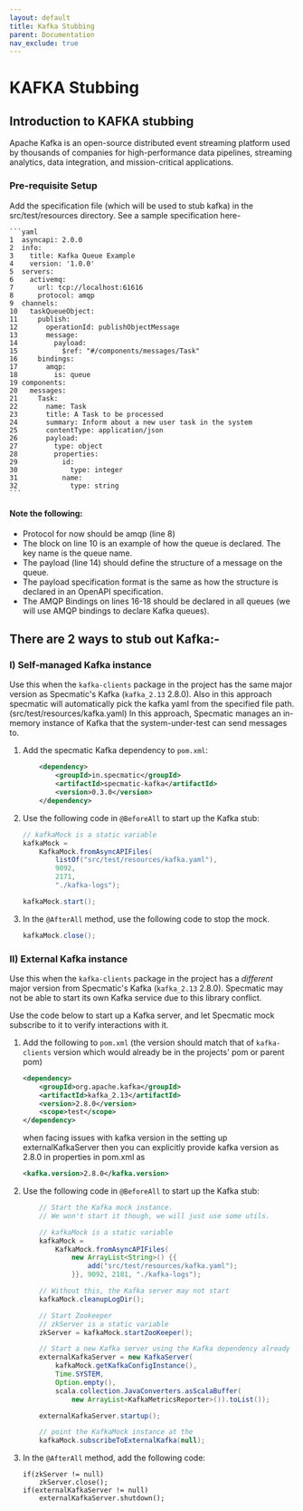 ```yaml
---
layout: default
title: Kafka Stubbing
parent: Documentation
nav_exclude: true
---
```


# KAFKA Stubbing

## Introduction to KAFKA stubbing

Apache Kafka is an open-source distributed event streaming platform used by thousands of companies for high-performance data pipelines, streaming analytics, data integration, and mission-critical applications.

### Pre-requisite Setup

Add the specification file (which will be used to stub kafka) in the src/test/resources directory. See a sample specification here-

    ```yaml
    1  asyncapi: 2.0.0
    2  info:
    3    title: Kafka Queue Example
    4    version: '1.0.0'
    5  servers:
    6    activemq:
    7      url: tcp://localhost:61616
    8      protocol: amqp
    9  channels:
    10   taskQueueObject:
    11     publish:
    12       operationId: publishObjectMessage
    13       message:
    14         payload:
    15           $ref: "#/components/messages/Task"
    16     bindings:
    17       amqp:
    18         is: queue
    19 components:
    20   messages:
    21     Task:
    22       name: Task
    23       title: A Task to be processed
    24       summary: Inform about a new user task in the system
    25       contentType: application/json
    26       payload:
    27         type: object
    28         properties:
    29           id:
    30             type: integer
    31           name:
    32             type: string
    ```

#### Note the following:

* Protocol for now should be amqp (line 8)
* The block on line 10 is an example of how the queue is declared. The key name is the queue name.
* The payload (line 14) should define the structure of a message on the queue.
* The payload specification format is the same as how the structure is declared in an OpenAPI specification.
* The AMQP Bindings on lines 16-18 should be declared in all queues (we will use AMQP bindings to declare Kafka queues).


## **There are 2 ways to stub out Kafka:-**

### I) Self-managed Kafka instance

Use this when the `kafka-clients` package in the project has the same major version as Specmatic's Kafka (`kafka_2.13` 2.8.0).
Also in this approach specmatic will automatically pick the kafka yaml from the specified file path.(src/test/resources/kafka.yaml)
In this approach, Specmatic manages an in-memory instance of Kafka that the system-under-test can send messages to.

1. Add the specmatic Kafka dependency to `pom.xml`:
    ```xml
        <dependency>
            <groupId>in.specmatic</groupId>
            <artifactId>specmatic-kafka</artifactId>
            <version>0.3.0</version>
        </dependency>
    ```
2. Use the following code in `@BeforeAll` to start up the Kafka stub:
    ```java
    // kafkaMock is a static variable
    kafkaMock =
        KafkaMock.fromAsyncAPIFiles(
            listOf("src/test/resources/kafka.yaml"),
            9092,
            2171,
            "./kafka-logs");

    kafkaMock.start();
    ```
3. In the `@AfterAll` method, use the following code to stop the mock.
    ```java
    kafkaMock.close();
    ```

### II) External Kafka instance

Use this when the `kafka-clients` package in the project has a *different* major version from Specmatic's Kafka (`kafka_2.13` 2.8.0). Specmatic may not be able to start its own Kafka service due to this library conflict.

Use the code below to start up a Kafka server, and let Specmatic mock subscribe to it to verify interactions with it.

1. Add the following to `pom.xml` (the version should match that of `kafka-clients` version which would already be in the projects' pom or parent pom)
    ```xml
    <dependency>
        <groupId>org.apache.kafka</groupId>
        <artifactId>kafka_2.13</artifactId>
        <version>2.8.0</version>
        <scope>test</scope>
    </dependency>
    ```
   when facing issues with kafka version in the setting up externalKafkaServer then you can explicitly provide kafka version as 2.8.0 in properties in pom.xml as
   ```xml
   <kafka.version>2.8.0</kafka.version>
   ```
2. Use the following code in `@BeforeAll` to start up the Kafka stub:
    ```java
        // Start the Kafka mock instance.
        // We won't start it though, we will just use some utils.
   
        // kafkaMock is a static variable
        kafkaMock = 
            KafkaMock.fromAsyncAPIFiles(
                new ArrayList<String>() {{
                    add("src/test/resources/kafka.yaml");
                }}, 9092, 2181, "./kafka-logs");

        // Without this, the Kafka server may not start
        kafkaMock.cleanupLogDir();

        // Start Zookeeper
        // zkServer is a static variable
        zkServer = kafkaMock.startZooKeeper();

        // Start a new Kafka server using the Kafka dependency already added to the pom
        externalKafkaServer = new KafkaServer(
            kafkaMock.getKafkaConfigInstance(), 
            Time.SYSTEM, 
            Option.empty(), 
            scala.collection.JavaConverters.asScalaBuffer(
                new ArrayList<KafkaMetricsReporter>()).toList());

        externalKafkaServer.startup();

        // point the KafkaMock instance at the 
        kafkaMock.subscribeToExternalKafka(null);

    ```
3. In the `@AfterAll` method, add the following code:

    ```
    if(zkServer != null)
        zkServer.close();
    if(externalKafkaServer != null)
        externalKafkaServer.shutdown();
    ```